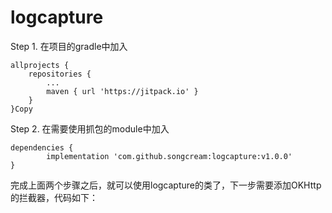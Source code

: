 # logcapture
Step 1. 在项目的gradle中加入

	allprojects {
		repositories {
			...
			maven { url 'https://jitpack.io' }
		}
	}Copy
Step 2. 在需要使用抓包的module中加入

	dependencies {
	        implementation 'com.github.songcream:logcapture:v1.0.0'
	}
  
  完成上面两个步骤之后，就可以使用logcapture的类了，下一步需要添加OKHttp的拦截器，代码如下：
  
